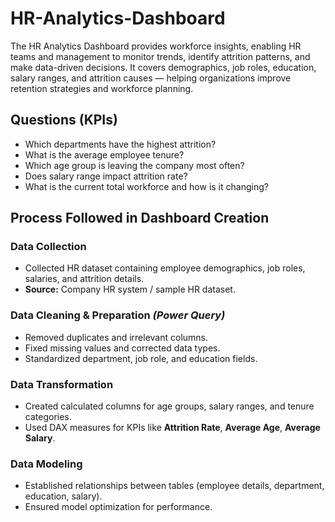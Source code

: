 # HR-Analytics-Dashboard
The HR Analytics Dashboard provides workforce insights, enabling HR teams and management to monitor trends, identify attrition patterns, and make data-driven decisions. It covers demographics, job roles, education, salary ranges, and attrition causes — helping organizations improve retention strategies and workforce planning.



##  Questions (KPIs)
- Which departments have the highest attrition?
- What is the average employee tenure?
- Which age group is leaving the company most often?
- Does salary range impact attrition rate?
- What is the current total workforce and how is it changing?


##  Process Followed in Dashboard Creation

###  Data Collection
- Collected HR dataset containing employee demographics, job roles, salaries, and attrition details.
- **Source:** Company HR system / sample HR dataset.

###  Data Cleaning & Preparation *(Power Query)*
- Removed duplicates and irrelevant columns.
- Fixed missing values and corrected data types.
- Standardized department, job role, and education fields.

###  Data Transformation
- Created calculated columns for age groups, salary ranges, and tenure categories.
- Used DAX measures for KPIs like **Attrition Rate**, **Average Age**, **Average Salary**.

###  Data Modeling
- Established relationships between tables (employee details, department, education, salary).
- Ensured model optimization for performance.


